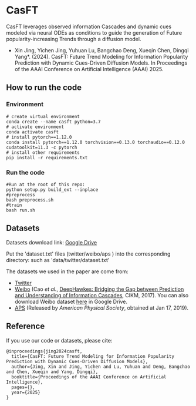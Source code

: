 # CasFT
CasFT leverages observed information Cascades and dynamic cues modeled via neural ODEs as conditions to guide the generation of Future popularity-increasing Trends through a diffusion model.
- Xin Jing, Yichen Jing, Yuhuan Lu, Bangchao Deng, Xueqin Chen, Dingqi Yang*. (2024). CasFT: Future Trend Modeling for Information Popularity Prediction with Dynamic Cues-Driven Diffusion Models.
In Proceedings of the AAAI Conference on Artificial Intelligence (AAAI) 2025.

## How to run the code

### Environment

```shell
# create virtual environment
conda create --name casft python=3.7
# activate environment
conda activate casft
# install pytorch==1.12.0
conda install pytorch==1.12.0 torchvision==0.13.0 torchaudio==0.12.0 cudatoolkit=11.3 -c pytorch
# install other requirements
pip install -r requirements.txt
```

### Run the code
```shell
#Run at the root of this repo:
python setup.py build_ext --inplace
#preprocess
bash preprocess.sh
#train
bash run.sh
```

## Datasets
Datasets download link: [Google Drive](https://drive.google.com/file/d/1dGdIzyFiRVBsdTek2x5r7s7-fqKrJA_q/view?usp=drive_link)

Put the 'dataset.txt' files (twitter/weibo/aps ) into the corresponding directory: such as 'data/twitter/dataset.txt'

The datasets we used in the paper are come from:

- [Twitter](https://drive.google.com/file/d/1dGdIzyFiRVBsdTek2x5r7s7-fqKrJA_q/view?usp=drive_link )
- [Weibo](https://github.com/CaoQi92/DeepHawkes) (Cao *et al.*, [DeepHawkes: Bridging the Gap between 
Prediction and Understanding of Information Cascades](https://dl.acm.org/doi/10.1145/3132847.3132973), CIKM, 2017). You can also download Weibo dataset [here](https://drive.google.com/file/d/1fgkLeFRYQDQOKPujsmn61sGbJt6PaERF/view?usp=sharing) in Google Drive.  
- [APS](https://journals.aps.org/datasets) (Released by *American Physical Society*, obtained at Jan 17, 2019).  

## Reference
If you use our code or datasets, please cite:
```
@inproceedings{jing2024casft,
  title={CasFT: Future Trend Modeling for Information Popularity Prediction with Dynamic Cues-Driven Diffusion Models},
  author={Jing, Xin and Jing, Yichen and Lu, Yuhuan and Deng, Bangchao and Chen, Xueqin and Yang, Dingqi},
  booktitle={Proceedings of the AAAI Conference on Artificial Intelligence},
  pages={},
  year={2025}
}
```

